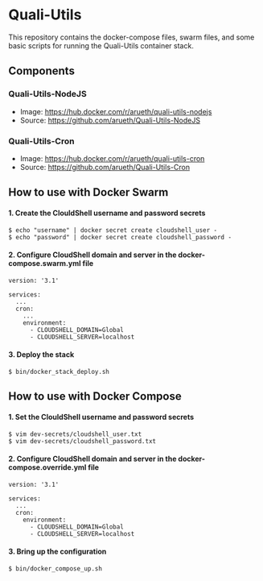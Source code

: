 # Quali-Utils
This repository contains the docker-compose files, swarm files, and some basic scripts for running the Quali-Utils container stack.

## Components
### Quali-Utils-NodeJS
* Image: https://hub.docker.com/r/arueth/quali-utils-nodejs
* Source: https://github.com/arueth/Quali-Utils-NodeJS

### Quali-Utils-Cron
* Image: https://hub.docker.com/r/arueth/quali-utils-cron
* Source: https://github.com/arueth/Quali-Utils-Cron

## How to use with Docker Swarm
#### 1. Create the ClouldShell username and password secrets
    $ echo "username" | docker secret create cloudshell_user - 
    $ echo "password" | docker secret create cloudshell_password -

#### 2. Configure CloudShell domain and server in the docker-compose.swarm.yml file
    version: '3.1'
    
    services:
      ...
      cron:
        ...
        environment:
          - CLOUDSHELL_DOMAIN=Global
          - CLOUDSHELL_SERVER=localhost
#### 3. Deploy the stack
    $ bin/docker_stack_deploy.sh

## How to use with Docker Compose
#### 1. Set the ClouldShell username and password secrets
    $ vim dev-secrets/cloudshell_user.txt
    $ vim dev-secrets/cloudshell_password.txt

#### 2. Configure CloudShell domain and server in the docker-compose.override.yml file
    version: '3.1'
    
    services:
      ...
      cron:
        environment:
          - CLOUDSHELL_DOMAIN=Global
          - CLOUDSHELL_SERVER=localhost

#### 3. Bring up the configuration
    $ bin/docker_compose_up.sh

